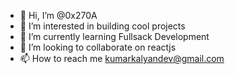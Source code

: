 - 👋 Hi, I’m @0x270A
- 👀 I’m interested in building cool projects
- 🌱 I’m currently learning Fullsack Development 
- 💞️ I’m looking to collaborate on reactjs
- 📫 How to reach me kumarkalyandev@gmail.com

<!---
0x270A/0x270A is a ✨ special ✨ repository because its `README.md` (this file) appears on your GitHub profile.
You can click the Preview link to take a look at your changes.
--->
